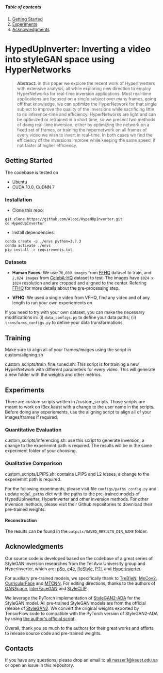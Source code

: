##### Table of contents
1. [Getting Started](#Getting-Started)
2. [Experiments](#Experiments)
3. [Acknowledgments](#Acknowledgments)

# HypedUpInverter: Inverting a video into styleGAN space using HyperNetworks


> **Abstract:** 
    In this paper we explore the recent work of HyperInverters with extensive analysis, all while exploring new direction to employ HyperNetworks for real-time inversion applications. Most real-time applications are focused on a single subject over many frames, going off that knowledge, we can optimize the HyperNetwork for that single subject to improve the quality of the inversions while sacrificing little to no inference-time and efficiency. HyperNetworks are light and can be optimized or retrained in a short time, so we present two methods of doing real-time inversion, either by optimizing the network on a fixed set of frames, or training the hypernetwork on all frames of every video we wish to invert in real-time. In both cases we find the efficiency of the inversions improve while keeping the same speed, if not faster at higher efficiency.


## Getting Started

The codebase is tested on
- Ubuntu
- CUDA 10.0, CuDNN 7 

### Installation

- Clone this repo:
``` 
git clone https://github.com/Alooi/HypedUpInverter.git
cd HypedUpInverter
```

- Install dependencies:
```
conda create -p ./envs python=3.7.3
conda activate ./envs
pip install -r requirements.txt
```

### Datasets

- **Human Faces**: We use `70,000 images` from [FFHQ](https://github.com/NVlabs/ffhq-dataset) dataset to train, and `2,824 images` from [CelebA-HQ](https://github.com/tkarras/progressive_growing_of_gans) dataset to test. The images have `1024 x 1024` resolution and are cropped and aligned to the center. Refering [FFHQ](https://github.com/NVlabs/ffhq-dataset) for more details about the pre-processing step.

- **VFHQ**:  We used a single video from VFHQ, find any video and of any length to run your own experiements on.

If you need to try with your own dataset, you can make the necessary modifications in: (i) `data_configs.py` to define your data paths; (ii) `transforms_configs.py` to define your data transformations.

## Training
Make sure to align all of your frames/images using the script in custom/aligning.sh

custom_scripts/train_fine_tuned.sh: This script is for training a new HyperNetwork with different parameters for every video. This will generate a new folder with the weights and other metrics.

## Experiments

There are custom scripts written in /custom_scripts. Those scripts are meant to work on iBex.kaust with a change to the user name in the scripts.
Before doing any experiements, use the aligning script to align all of your images/frames if required.

### Quantitative Evaluation

custom_scripts/inferencing.sh: use this script to generate inversion, a change to the experiemnt path is required. The results will be in the same experiment folder of your choosing.

### Qualitative Comparison

custom_scripts/LPIPS.sh: contains LPIPS and L2 losses, a change to the experiemnt path is required.

For the following experiments, please visit file `configs/paths_config.py` and update `model_paths` dict with the paths to the pre-trained models of HypedUpInverter, HyperInverter and other inversion methods. For other inversion methods, please visit their Github repositories to download their pre-trained weights.

#### Reconstruction 

The results can be found in the `outputs/SAVED_RESULTS_DIR_NAME` folder.

## Acknowledgments
Our source code is developed based on the codebase of a great series of StyleGAN inversion researches from the Tel Aviv University group and HyperInverter, which are: [pSp](https://github.com/danielroich/PTIhttps://github.com/danielroich/PTI), [e4e](https://github.com/omertov/encoder4editing), [ReStyle](https://github.com/yuval-alaluf/restyle-encoder), [PTI](https://github.com/danielroich/PTI), and [HyperInverter](https://github.com/VinAIResearch/HyperInverter). 

For auxiliary pre-trained models, we specifically thank to [TreB1eN](https://github.com/TreB1eN/InsightFace_Pytorch), [MoCov2](https://github.com/facebookresearch/moco), [CurricularFace](https://github.com/HuangYG123/CurricularFace) and [MTCNN](https://github.com/TreB1eN/InsightFace_Pytorch). For editing directions, thanks to the authors of [GANSpace](https://github.com/harskish/ganspace), [InterFaceGAN](https://github.com/genforce/interfacegan) and [StyleCLIP](https://github.com/orpatashnik/StyleCLIP).

We leverage the PyTorch implementation of [StyleGAN2-ADA](https://github.com/NVlabs/stylegan2-ada-pytorch) for the StyleGAN model. All pre-trained StyleGAN models are from the official release of [StyleGAN2](https://drive.google.com/drive/folders/1yanUI9m4b4PWzR0eurKNq6JR1Bbfbh6L). We convert the original weights exported by TensorFlow code to compatible with the PyTorch version of StyleGAN2-ADA by using [the author's official script](https://github.com/NVlabs/stylegan2-ada-pytorch/blob/main/legacy.py).

Overall, thank you so much to the authors for their great works and efforts to release source code and pre-trained weights.

## Contacts
If you have any questions, please drop an email to ali.nasser.1@kaust.edu.sa or open an issue in this repository.
